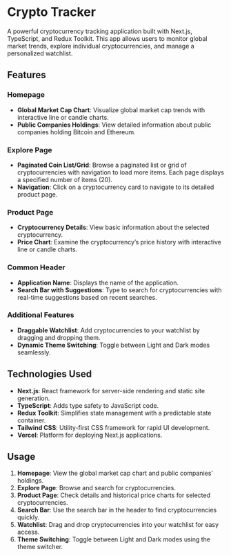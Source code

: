 # Crypto Tracker

A powerful cryptocurrency tracking application built with Next.js, TypeScript, and Redux Toolkit. This app allows users to monitor global market trends, explore individual cryptocurrencies, and manage a personalized watchlist.

## Features

### Homepage
- **Global Market Cap Chart**: Visualize global market cap trends with interactive line or candle charts.
- **Public Companies Holdings**: View detailed information about public companies holding Bitcoin and Ethereum.

### Explore Page
- **Paginated Coin List/Grid**: Browse a paginated list or grid of cryptocurrencies with navigation to load more items. Each page displays a specified number of items (20).
- **Navigation**: Click on a cryptocurrency card to navigate to its detailed product page.

### Product Page
- **Cryptocurrency Details**: View basic information about the selected cryptocurrency.
- **Price Chart**: Examine the cryptocurrency’s price history with interactive line or candle charts.

### Common Header
- **Application Name**: Displays the name of the application.
- **Search Bar with Suggestions**: Type to search for cryptocurrencies with real-time suggestions based on recent searches.

### Additional Features
- **Draggable Watchlist**: Add cryptocurrencies to your watchlist by dragging and dropping them.
- **Dynamic Theme Switching**: Toggle between Light and Dark modes seamlessly.

## Technologies Used
- **Next.js**: React framework for server-side rendering and static site generation.
- **TypeScript**: Adds type safety to JavaScript code.
- **Redux Toolkit**: Simplifies state management with a predictable state container.
- **Tailwind CSS**: Utility-first CSS framework for rapid UI development.
- **Vercel**: Platform for deploying Next.js applications.

## Usage

1. **Homepage**: View the global market cap chart and public companies' holdings.
2. **Explore Page**: Browse and search for cryptocurrencies.
3. **Product Page**: Check details and historical price charts for selected cryptocurrencies.
4. **Search Bar**: Use the search bar in the header to find cryptocurrencies quickly.
5. **Watchlist**: Drag and drop cryptocurrencies into your watchlist for easy access.
6. **Theme Switching**: Toggle between Light and Dark modes using the theme switcher.